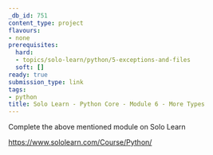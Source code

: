 ```yaml
---
_db_id: 751
content_type: project
flavours:
- none
prerequisites:
  hard:
  - topics/solo-learn/python/5-exceptions-and-files
  soft: []
ready: true
submission_type: link
tags:
- python
title: Solo Learn - Python Core - Module 6 - More Types
---
```


Complete the above mentioned module on Solo Learn

https://www.sololearn.com/Course/Python/